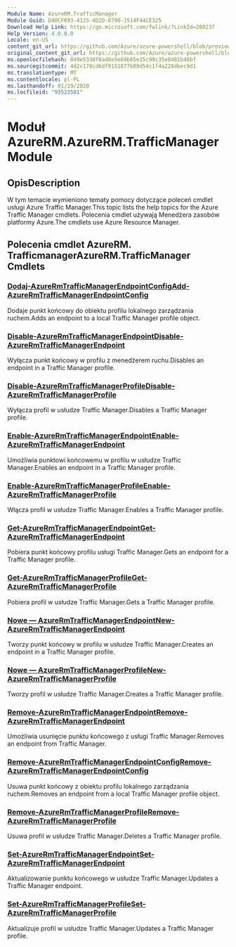 ```yaml
---
Module Name: AzureRM.TrafficManager
Module Guid: D48CF693-4125-4D2D-8790-1514F44CE325
Download Help Link: https://go.microsoft.com/fwlink/?LinkId=280237
Help Version: 4.0.0.0
Locale: en-US
content_git_url: https://github.com/Azure/azure-powershell/blob/preview/src/ResourceManager/TrafficManager/Commands.TrafficManager2/help/AzureRM.TrafficManager.md
original_content_git_url: https://github.com/Azure/azure-powershell/blob/preview/src/ResourceManager/TrafficManager/Commands.TrafficManager2/help/AzureRM.TrafficManager.md
ms.openlocfilehash: 049e5330f0ad8e5e84b65e15c99c35e8481b46bf
ms.sourcegitcommit: 4d2c178cd6df9151877b08d54c1f4a228dbec9d1
ms.translationtype: MT
ms.contentlocale: pl-PL
ms.lasthandoff: 01/29/2020
ms.locfileid: "93523501"
---
```

# <span data-ttu-id="47ea5-101">Moduł AzureRM.</span><span class="sxs-lookup"><span data-stu-id="47ea5-101">AzureRM.TrafficManager Module</span></span>
## <span data-ttu-id="47ea5-102">Opis</span><span class="sxs-lookup"><span data-stu-id="47ea5-102">Description</span></span>
<span data-ttu-id="47ea5-103">W tym temacie wymieniono tematy pomocy dotyczące poleceń cmdlet usługi Azure Traffic Manager.</span><span class="sxs-lookup"><span data-stu-id="47ea5-103">This topic lists the help topics for the Azure Traffic Manager cmdlets.</span></span> <span data-ttu-id="47ea5-104">Polecenia cmdlet używają Menedżera zasobów platformy Azure.</span><span class="sxs-lookup"><span data-stu-id="47ea5-104">The cmdlets use Azure Resource Manager.</span></span>

## <span data-ttu-id="47ea5-105">Polecenia cmdlet AzureRM. Trafficmanager</span><span class="sxs-lookup"><span data-stu-id="47ea5-105">AzureRM.TrafficManager Cmdlets</span></span>
### [<span data-ttu-id="47ea5-106">Dodaj-AzureRmTrafficManagerEndpointConfig</span><span class="sxs-lookup"><span data-stu-id="47ea5-106">Add-AzureRmTrafficManagerEndpointConfig</span></span>](Add-AzureRmTrafficManagerEndpointConfig.md)
<span data-ttu-id="47ea5-107">Dodaje punkt końcowy do obiektu profilu lokalnego zarządzania ruchem.</span><span class="sxs-lookup"><span data-stu-id="47ea5-107">Adds an endpoint to a local Traffic Manager profile object.</span></span>

### [<span data-ttu-id="47ea5-108">Disable-AzureRmTrafficManagerEndpoint</span><span class="sxs-lookup"><span data-stu-id="47ea5-108">Disable-AzureRmTrafficManagerEndpoint</span></span>](Disable-AzureRmTrafficManagerEndpoint.md)
<span data-ttu-id="47ea5-109">Wyłącza punkt końcowy w profilu z menedżerem ruchu.</span><span class="sxs-lookup"><span data-stu-id="47ea5-109">Disables an endpoint in a Traffic Manager profile.</span></span>

### [<span data-ttu-id="47ea5-110">Disable-AzureRmTrafficManagerProfile</span><span class="sxs-lookup"><span data-stu-id="47ea5-110">Disable-AzureRmTrafficManagerProfile</span></span>](Disable-AzureRmTrafficManagerProfile.md)
<span data-ttu-id="47ea5-111">Wyłącza profil w usłudze Traffic Manager.</span><span class="sxs-lookup"><span data-stu-id="47ea5-111">Disables a Traffic Manager profile.</span></span>

### [<span data-ttu-id="47ea5-112">Enable-AzureRmTrafficManagerEndpoint</span><span class="sxs-lookup"><span data-stu-id="47ea5-112">Enable-AzureRmTrafficManagerEndpoint</span></span>](Enable-AzureRmTrafficManagerEndpoint.md)
<span data-ttu-id="47ea5-113">Umożliwia punktowi końcowemu w profilu w usłudze Traffic Manager.</span><span class="sxs-lookup"><span data-stu-id="47ea5-113">Enables an endpoint in a Traffic Manager profile.</span></span>

### [<span data-ttu-id="47ea5-114">Enable-AzureRmTrafficManagerProfile</span><span class="sxs-lookup"><span data-stu-id="47ea5-114">Enable-AzureRmTrafficManagerProfile</span></span>](Enable-AzureRmTrafficManagerProfile.md)
<span data-ttu-id="47ea5-115">Włącza profil w usłudze Traffic Manager.</span><span class="sxs-lookup"><span data-stu-id="47ea5-115">Enables a Traffic Manager profile.</span></span>

### [<span data-ttu-id="47ea5-116">Get-AzureRmTrafficManagerEndpoint</span><span class="sxs-lookup"><span data-stu-id="47ea5-116">Get-AzureRmTrafficManagerEndpoint</span></span>](Get-AzureRmTrafficManagerEndpoint.md)
<span data-ttu-id="47ea5-117">Pobiera punkt końcowy profilu usługi Traffic Manager.</span><span class="sxs-lookup"><span data-stu-id="47ea5-117">Gets an endpoint for a Traffic Manager profile.</span></span>

### [<span data-ttu-id="47ea5-118">Get-AzureRmTrafficManagerProfile</span><span class="sxs-lookup"><span data-stu-id="47ea5-118">Get-AzureRmTrafficManagerProfile</span></span>](Get-AzureRmTrafficManagerProfile.md)
<span data-ttu-id="47ea5-119">Pobiera profil w usłudze Traffic Manager.</span><span class="sxs-lookup"><span data-stu-id="47ea5-119">Gets a Traffic Manager profile.</span></span>

### [<span data-ttu-id="47ea5-120">Nowe — AzureRmTrafficManagerEndpoint</span><span class="sxs-lookup"><span data-stu-id="47ea5-120">New-AzureRmTrafficManagerEndpoint</span></span>](New-AzureRmTrafficManagerEndpoint.md)
<span data-ttu-id="47ea5-121">Tworzy punkt końcowy w profilu w usłudze Traffic Manager.</span><span class="sxs-lookup"><span data-stu-id="47ea5-121">Creates an endpoint in a Traffic Manager profile.</span></span>

### [<span data-ttu-id="47ea5-122">Nowe — AzureRmTrafficManagerProfile</span><span class="sxs-lookup"><span data-stu-id="47ea5-122">New-AzureRmTrafficManagerProfile</span></span>](New-AzureRmTrafficManagerProfile.md)
<span data-ttu-id="47ea5-123">Tworzy profil w usłudze Traffic Manager.</span><span class="sxs-lookup"><span data-stu-id="47ea5-123">Creates a Traffic Manager profile.</span></span>

### [<span data-ttu-id="47ea5-124">Remove-AzureRmTrafficManagerEndpoint</span><span class="sxs-lookup"><span data-stu-id="47ea5-124">Remove-AzureRmTrafficManagerEndpoint</span></span>](Remove-AzureRmTrafficManagerEndpoint.md)
<span data-ttu-id="47ea5-125">Umożliwia usunięcie punktu końcowego z usługi Traffic Manager.</span><span class="sxs-lookup"><span data-stu-id="47ea5-125">Removes an endpoint from Traffic Manager.</span></span>

### [<span data-ttu-id="47ea5-126">Remove-AzureRmTrafficManagerEndpointConfig</span><span class="sxs-lookup"><span data-stu-id="47ea5-126">Remove-AzureRmTrafficManagerEndpointConfig</span></span>](Remove-AzureRmTrafficManagerEndpointConfig.md)
<span data-ttu-id="47ea5-127">Usuwa punkt końcowy z obiektu profilu lokalnego zarządzania ruchem.</span><span class="sxs-lookup"><span data-stu-id="47ea5-127">Removes an endpoint from a local Traffic Manager profile object.</span></span>

### [<span data-ttu-id="47ea5-128">Remove-AzureRmTrafficManagerProfile</span><span class="sxs-lookup"><span data-stu-id="47ea5-128">Remove-AzureRmTrafficManagerProfile</span></span>](Remove-AzureRmTrafficManagerProfile.md)
<span data-ttu-id="47ea5-129">Usuwa profil w usłudze Traffic Manager.</span><span class="sxs-lookup"><span data-stu-id="47ea5-129">Deletes a Traffic Manager profile.</span></span>

### [<span data-ttu-id="47ea5-130">Set-AzureRmTrafficManagerEndpoint</span><span class="sxs-lookup"><span data-stu-id="47ea5-130">Set-AzureRmTrafficManagerEndpoint</span></span>](Set-AzureRmTrafficManagerEndpoint.md)
<span data-ttu-id="47ea5-131">Aktualizowanie punktu końcowego w usłudze Traffic Manager.</span><span class="sxs-lookup"><span data-stu-id="47ea5-131">Updates a Traffic Manager endpoint.</span></span>

### [<span data-ttu-id="47ea5-132">Set-AzureRmTrafficManagerProfile</span><span class="sxs-lookup"><span data-stu-id="47ea5-132">Set-AzureRmTrafficManagerProfile</span></span>](Set-AzureRmTrafficManagerProfile.md)
<span data-ttu-id="47ea5-133">Aktualizuje profil w usłudze Traffic Manager.</span><span class="sxs-lookup"><span data-stu-id="47ea5-133">Updates a Traffic Manager profile.</span></span>


